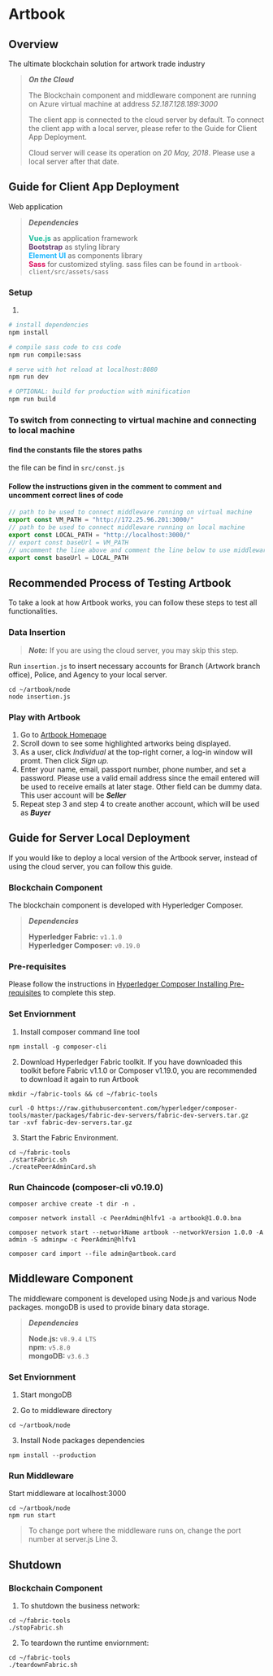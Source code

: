 # Artbook

## Overview
The ultimate blockchain solution for artwork trade industry

> ***On the Cloud***
>
> The Blockchain component and middleware component are running on Azure virtual machine at address *52.187.128.189:3000*
> 
> The client app is connected to the cloud server by default. To connect the client app with a local server, please refer to the Guide for Client App Deployment.
>
> Cloud server will cease its operation on *20 May, 2018*. Please use a local server after that date.

## Guide for Client App Deployment
Web application 

>***Dependencies***
>
><b style="color:#1BBC9B;">Vue.js</b> as application framework<br/>
><b style="color:#674172;">Bootstrap</b> as styling library<br/>
><b style="color:#19B5FE;">Element UI</b> as components library<br/>
><b style="color:#DB0A5B;">Sass</b> for customized styling. sass files can be found in `artbook-client/src/assets/sass`<br/>


### Setup 

1. 
``` bash
# install dependencies
npm install

# compile sass code to css code
npm run compile:sass
```


``` bash
# serve with hot reload at localhost:8080
npm run dev

# OPTIONAL: build for production with minification
npm run build

```

### To switch from connecting to virtual machine and connecting to local machine
#### find the constants file the stores paths
the file can be find in `src/const.js` 

#### Follow the instructions given in the comment to comment and  uncomment correct lines of code
``` javascript
// path to be used to connect middleware running on virtual machine
export const VM_PATH = "http://172.25.96.201:3000/" 
// path to be used to connect middleware running on local machine
export const LOCAL_PATH = "http://localhost:3000/"
// export const baseUrl = VM_PATH
// uncomment the line above and comment the line below to use middleware running on virtual machine
export const baseUrl = LOCAL_PATH
```


## Recommended Process of Testing Artbook
To take a look at how Artbook works, you can follow these steps to test all functionalities.

### Data Insertion
> ***Note:*** If you are using the cloud server, you may skip this step. 

Run `insertion.js` to insert necessary accounts for Branch (Artwork branch office), Police, and Agency to your local server.

```
cd ~/artbook/node
node insertion.js
```

###  Play with Artbook
1. Go to [Artbook Homepage](http://localhost:8080/)
2. Scroll down to see some highlighted artworks being displayed.
3. As a user, click *Individual* at the top-right corner, a log-in window will promt. Then click *Sign up*.
4. Enter your name, email, passport number, phone number, and set a password. Please use a valid email address since the email entered will be used to receive emails at later stage. Other field can be dummy data. This user account will be ***Seller***
5. Repeat step 3 and step 4 to create another account, which will be used as ***Buyer***

## Guide for Server Local Deployment
If you would like to deploy a local version of the Artbook server, instead of using the cloud server, you can follow this guide.
### Blockchain Component 
The blockchain component is developed with Hyperledger Composer.

> ***Dependencies***
>
> <b>Hyperledger Fabric:</b> `v1.1.0 `<br>
> <b>Hyperledger Composer:</b> `v0.19.0`


### Pre-requisites
Please follow the instructions in [Hyperledger Composer Installing Pre-requisites](https://hyperledger.github.io/composer/latest/installing/installing-prereqs.html) to complete this step.

### Set Enviornment
1. Install composer command line tool

```
npm install -g composer-cli
```

2. Download Hyperledger Fabric toolkit. If you have downloaded this toolkit before Fabric v1.1.0 or Composer v1.19.0, you are recommended to download it again to run Artbook

```
mkdir ~/fabric-tools && cd ~/fabric-tools

curl -O https://raw.githubusercontent.com/hyperledger/composer-tools/master/packages/fabric-dev-servers/fabric-dev-servers.tar.gz
tar -xvf fabric-dev-servers.tar.gz
```

3. Start the Fabric Environment.

 ```
 cd ~/fabric-tools
 ./startFabric.sh
 ./createPeerAdminCard.sh
 ```

### Run Chaincode (composer-cli v0.19.0)
```
composer archive create -t dir -n .

composer network install -c PeerAdmin@hlfv1 -a artbook@1.0.0.bna

composer network start --networkName artbook --networkVersion 1.0.0 -A admin -S adminpw -c PeerAdmin@hlfv1

composer card import --file admin@artbook.card
```


## Middleware Component
The middleware component is developed using Node.js and  various Node packages. mongoDB is used to provide binary data storage.

> ***Dependencies***
>
> <b>Node.js:</b> `v8.9.4 LTS`<br>
> <b>npm:</b> `v5.8.0`<br>
> <b>mongoDB:</b> `v3.6.3`<br>

### Set Enviornment
1. Start mongoDB

2. Go to middleware directory
```
cd ~/artbook/node
```

3. Install Node packages dependencies
```
npm install --production
```

### Run Middleware
Start middleware at localhost:3000
```
cd ~/artbook/node
npm run start
```
> To change port where the middleware runs on, change the port number at server.js Line 3.


## Shutdown

### Blockchain Component
1. To shutdown the business network:

```
cd ~/fabric-tools
./stopFabric.sh
```

2. To teardown the runtime enviornment:

```
cd ~/fabric-tools
./teardownFabric.sh
```
